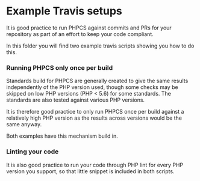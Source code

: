 # Example Travis setups

It is good practice to run PHPCS against commits and PRs for your repository as part of an effort to keep your code compliant.

In this folder you will find two example travis scripts showing you how to do this.

### Running PHPCS only once per build

Standards build for PHPCS are generally created to give the same results independently of the PHP version used, though some checks may be skipped on low PHP versions (PHP < 5.6) for some standards.
The standards are also tested against various PHP versions.

It is therefore good practice to only run PHPCS once per build against a relatively high PHP version as the results across versions would be the same anyway.

Both examples have this mechanism build in.


### Linting your code

It is also good practice to run your code through PHP lint for every PHP version you support, so that little snippet is included in both scripts.

